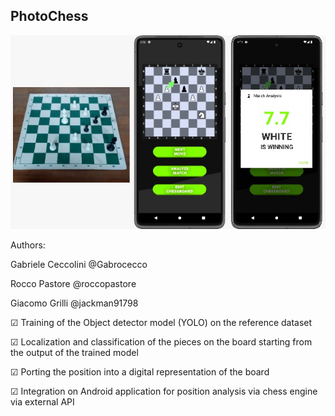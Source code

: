 ## PhotoChess
![app](https://github.com/Gabrocecco/photoChess/blob/main/app.png)

Authors: 

Gabriele Ceccolini @Gabrocecco

Rocco Pastore @roccopastore

Giacomo Grilli @jackman91798


☑ Training of the Object detector model (YOLO) on the reference dataset

☑ Localization and classification of the pieces on the board starting from the output of the trained model

☑ Porting the position into a digital representation of the board

☑ Integration on Android application for position analysis via chess engine via external API






